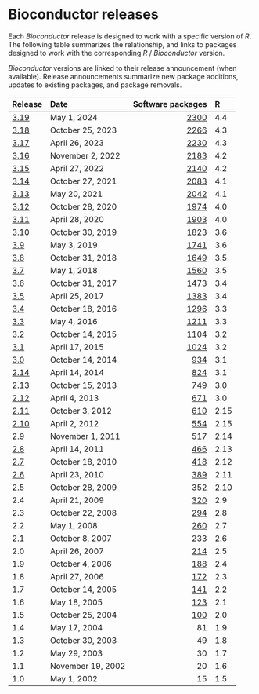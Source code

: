 # Bioconductor releases

Each _Bioconductor_ release is designed to work with a specific
version of _R_. The following table summarizes the relationship, and
links to packages designed to work with the corresponding _R_ /
_Bioconductor_ version.

_Bioconductor_ versions are linked to their release announcement (when
available). Release announcements summarize new package additions,
updates to existing packages, and package removals.

| Release                         | Date              | Software packages                           | R    |
|:--------------------------------|:------------------|--------------------------------------------:|:-----|
| [3.19](/news/bioc_3_19_release) | May 1, 2024       | [2300](/packages/3.19/)                     | 4.4  |
| [3.18](/news/bioc_3_18_release) | October 25, 2023  | [2266](/packages/3.18/)                     | 4.3  |
| [3.17](/news/bioc_3_17_release) | April 26, 2023    | [2230](/packages/3.17/)                     | 4.3  |
| [3.16](/news/bioc_3_16_release) | November 2, 2022  | [2183](/packages/3.16/)                     | 4.2  |
| [3.15](/news/bioc_3_15_release) | April 27, 2022    | [2140](/packages/3.15/)                     | 4.2  |
| [3.14](/news/bioc_3_14_release) | October 27, 2021  | [2083](/packages/3.14/)                     | 4.1  |
| [3.13](/news/bioc_3_13_release) | May 20, 2021      | [2042](/packages/3.13/)                     | 4.1  |
| [3.12](/news/bioc_3_12_release) | October 28, 2020  | [1974](/packages/3.12/)                     | 4.0  |
| [3.11](/news/bioc_3_11_release) | April 28, 2020    | [1903](/packages/3.11/)                     | 4.0  |
| [3.10](/news/bioc_3_10_release) | October 30, 2019  | [1823](/packages/3.10/)                     | 3.6  |
| [3.9](/news/bioc_3_9_release)   | May 3, 2019       | [1741](/packages/3.9/)                      | 3.6  |
| [3.8](/news/bioc_3_8_release)   | October 31, 2018  | [1649](/packages/3.8/)                      | 3.5  |
| [3.7](/news/bioc_3_7_release)   | May 1, 2018       | [1560](/packages/3.7/)                      | 3.5  |
| [3.6](/news/bioc_3_6_release)   | October 31, 2017  | [1473](/packages/3.6/)                      | 3.4  |
| [3.5](/news/bioc_3_5_release)   | April 25, 2017    | [1383](/packages/3.5/)                      | 3.4  |
| [3.4](/news/bioc_3_4_release)   | October 18, 2016  | [1296](/packages/3.4/)                      | 3.3  |
| [3.3](/news/bioc_3_3_release)   | May 4, 2016       | [1211](/packages/3.3/)                      | 3.3  |
| [3.2](/news/bioc_3_2_release)   | October 14, 2015  | [1104](/packages/3.2/)                      | 3.2  |
| [3.1](/news/bioc_3_1_release)   | April 17, 2015    | [1024](/packages/3.1/)                      | 3.2  |
| [3.0](/news/bioc_3_0_release)   | October 14, 2014  | [934](/packages/3.0/)                       | 3.1  |
| [2.14](/news/bioc_2_14_release) | April 14, 2014    | [824](/packages/2.14/)                      | 3.1  |
| [2.13](/news/bioc_2_13_release) | October 15, 2013  | [749](/packages/2.13/)                      | 3.0  |
| [2.12](/news/bioc_2_12_release) | April 4, 2013     | [671](/packages/2.12/)                      | 3.0  |
| [2.11](/news/bioc_2_11_release) | October 3, 2012   | [610](/packages/2.11/)                      | 2.15 |
| [2.10](/news/bioc_2_10_release) | April 2, 2012     | [554](/packages/2.10/)                      | 2.15 |
| [2.9](/news/bioc_2_9_release)   | November 1, 2011  | [517](/packages/2.9/)                       | 2.14 |
| [2.8](/news/bioc_2_8_release)   | April 14, 2011    | [466](/packages/2.8/)                       | 2.13 |
| [2.7](/news/bioc_2_7_release)   | October 18, 2010  | [418](/packages/2.7/)                       | 2.12 |
| [2.6](/news/bioc_2_6_release)   | April 23, 2010    | [389](/packages/2.6/)                       | 2.11 |
| [2.5](/news/bioc_2_5_release)   | October 28, 2009  | [352](/packages/2.5/)                       | 2.10 |
| 2.4                             | April 21, 2009    | [320](/packages/2.4/BiocViews.html)         | 2.9  |
| 2.3                             | October 22, 2008  | [294](/packages/2.3/BiocViews.html)         | 2.8  |
| 2.2                             | May 1, 2008       | [260](/packages/2.2/BiocViews.html)         | 2.7  |
| 2.1                             | October 8, 2007   | [233](/packages/2.1/BiocViews.html)         | 2.6  |
| 2.0                             | April 26, 2007    | [214](/packages/2.0/BiocViews.html)         | 2.5  |
| 1.9                             | October 4, 2006   | [188](/packages/1.9/BiocViews.html)         | 2.4  |
| 1.8                             | April 27, 2006    | [172](/packages/1.8/BiocViews.html)         | 2.3  |
| 1.7                             | October 14, 2005  | [141](/packages/bioc/1.7/src/contrib/html/) | 2.2  |
| 1.6                             | May 18, 2005      | [123](/packages/bioc/1.6/src/contrib/html/) | 2.1  |
| 1.5                             | October 25, 2004  | [100](/packages/bioc/1.5/src/contrib/html/) | 2.0  |
| 1.4                             | May 17, 2004      | 81                                          | 1.9  |
| 1.3                             | October 30, 2003  | 49                                          | 1.8  |
| 1.2                             | May 29, 2003      | 30                                          | 1.7  |
| 1.1                             | November 19, 2002 | 20                                          | 1.6  |
| 1.0                             | May 1, 2002       | 15                                          | 1.5  |

